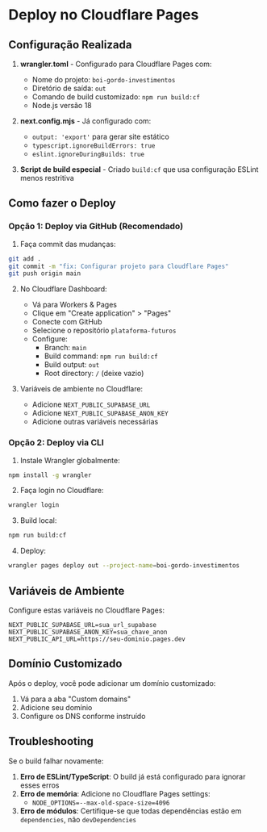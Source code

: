 # Deploy no Cloudflare Pages

## Configuração Realizada

1. **wrangler.toml** - Configurado para Cloudflare Pages com:
   - Nome do projeto: `boi-gordo-investimentos`
   - Diretório de saída: `out`
   - Comando de build customizado: `npm run build:cf`
   - Node.js versão 18

2. **next.config.mjs** - Já configurado com:
   - `output: 'export'` para gerar site estático
   - `typescript.ignoreBuildErrors: true`
   - `eslint.ignoreDuringBuilds: true`

3. **Script de build especial** - Criado `build:cf` que usa configuração ESLint menos restritiva

## Como fazer o Deploy

### Opção 1: Deploy via GitHub (Recomendado)

1. Faça commit das mudanças:
```bash
git add .
git commit -m "fix: Configurar projeto para Cloudflare Pages"
git push origin main
```

2. No Cloudflare Dashboard:
   - Vá para Workers & Pages
   - Clique em "Create application" > "Pages"
   - Conecte com GitHub
   - Selecione o repositório `plataforma-futuros`
   - Configure:
     - Branch: `main`
     - Build command: `npm run build:cf`
     - Build output: `out`
     - Root directory: `/` (deixe vazio)

3. Variáveis de ambiente no Cloudflare:
   - Adicione `NEXT_PUBLIC_SUPABASE_URL`
   - Adicione `NEXT_PUBLIC_SUPABASE_ANON_KEY`
   - Adicione outras variáveis necessárias

### Opção 2: Deploy via CLI

1. Instale Wrangler globalmente:
```bash
npm install -g wrangler
```

2. Faça login no Cloudflare:
```bash
wrangler login
```

3. Build local:
```bash
npm run build:cf
```

4. Deploy:
```bash
wrangler pages deploy out --project-name=boi-gordo-investimentos
```

## Variáveis de Ambiente

Configure estas variáveis no Cloudflare Pages:

```
NEXT_PUBLIC_SUPABASE_URL=sua_url_supabase
NEXT_PUBLIC_SUPABASE_ANON_KEY=sua_chave_anon
NEXT_PUBLIC_API_URL=https://seu-dominio.pages.dev
```

## Domínio Customizado

Após o deploy, você pode adicionar um domínio customizado:
1. Vá para a aba "Custom domains"
2. Adicione seu domínio
3. Configure os DNS conforme instruído

## Troubleshooting

Se o build falhar novamente:

1. **Erro de ESLint/TypeScript**: O build já está configurado para ignorar esses erros
2. **Erro de memória**: Adicione no Cloudflare Pages settings:
   - `NODE_OPTIONS=--max-old-space-size=4096`
3. **Erro de módulos**: Certifique-se que todas dependências estão em `dependencies`, não `devDependencies`